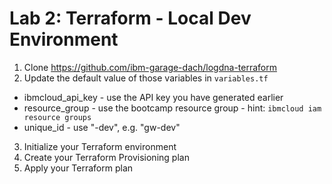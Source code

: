 # Lab 2: Terraform - Local Dev Environment

1. Clone https://github.com/ibm-garage-dach/logdna-terraform
2. Update the default value of those variables in `variables.tf`
* ibmcloud_api_key - use the API key you have generated earlier
* resource_group - use the bootcamp resource group - hint: `ibmcloud iam resource groups`
* unique_id - use "<your initials>-dev", e.g. "gw-dev"


3. Initialize your Terraform environment
4. Create your Terraform Provisioning plan
5. Apply your Terraform plan

